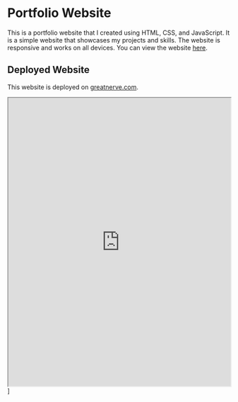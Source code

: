 # Portfolio Website

This is a portfolio website that I created using HTML, CSS, and JavaScript. It is a simple website that showcases my projects and skills. The website is responsive and works on all devices. You can view the website [here](https://greatnerve.com).

## Deployed Website

This website is deployed on [greatnerve.com](https://greatnerve.com).

<iframe src="https://greatnerve.com"
style="width:100%; height:652px;"
 title="Great Nerve"></iframe>]
